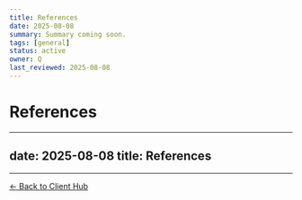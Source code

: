```yaml
---
title: References
date: 2025-08-08
summary: Summary coming soon.
tags: [general]
status: active
owner: Q
last_reviewed: 2025-08-08
---
```

# References

---
date: 2025-08-08
title: References
---

---
[← Back to Client Hub](https://www.builtbyrays.com/Client-Vault/portal)
